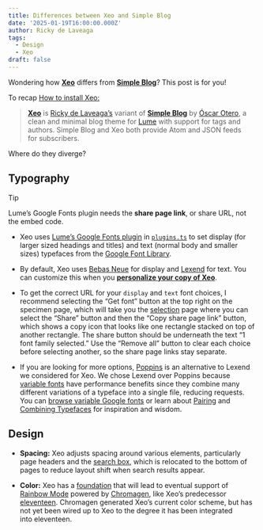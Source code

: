 ```yaml
---
title: Differences between Xeo and Simple Blog
date: '2025-01-19T16:00:00.000Z'
author: Ricky de Laveaga
tags:
  - Design
  - Xeo
draft: false
---
```


Wondering how [**Xeo**](https://github.com/famebot/xeo) differs from
[**Simple Blog**](https://lume.land/theme/simple-blog/)? This post is
for&nbsp;you!

<!--more-->

To recap [How to install Xeo:](/instructions/)

> [**Xeo**](https://github.com/famebot/xeo) is
> [Ricky de Laveaga’s](https://rdela.com/) variant of
> [**Simple Blog**](https://lume.land/theme/simple-blog/) by
> [Óscar Otero](https://oscarotero.com/), a clean and minimal blog theme for
> [Lume](https://lume.land/) with support for tags and authors. Simple Blog and
> Xeo both provide Atom and JSON feeds for&nbsp;subscribers.

Where do they diverge?

## Typography

> [!tip]
>
> Lume’s Google Fonts plugin needs the **share page link**, or share URL, not
> the embed&nbsp;code.

- Xeo uses [Lume’s Google Fonts plugin](https://lume.land/plugins/google_fonts/)
  in [`plugins.ts`](https://github.com/famebot/xeo/blob/trunk/plugins.ts) to set
  display (for larger sized headings and titles) and text (normal body and
  smaller sizes) typefaces from the
  [Google Font&nbsp;Library](https://fonts.google.com/).

- By default, Xeo uses
  [Bebas Neue](https://fonts.google.com/specimen/Bebas+Neue) for display and
  [Lexend](https://fonts.google.com/specimen/Lexend) for text. You can customize
  this when you
  [**personalize your copy of&nbsp;Xeo**](/instructions/#typography).

- To get the correct URL for your `display` and `text` font choices, I recommend
  selecting the “Get font” button at the top right on the specimen page, which
  will take you the [selection](https://fonts.google.com/selection) page where
  you can select the “Share” button and then the “Copy share page link” button,
  which shows a copy icon that looks like one rectangle stacked on top of
  another rectangle. The share button should be underneath the text “1 font
  family selected.” Use the “Remove all” button to clear each choice before
  selecting another, so the share page links stay&nbsp;separate.

- If you are looking for more options,
  [Poppins](https://fonts.google.com/specimen/Poppins) is an alternative to
  Lexend we considered for Xeo. We chose Lexend over Poppins because
  [variable fonts](https://developer.mozilla.org/en-US/docs/Web/CSS/CSS_fonts/Variable_fonts_guide)
  have performance benefits since they combine many different variations of a
  typeface into a single file, reducing requests. You can
  [browse variable Google fonts](https://fonts.google.com/variablefonts) or
  learn about
  [Pairing](https://fonts.google.com/knowledge/choosing_type/pairing_typefaces)
  and
  [Combining Typefaces](https://blog.typekit.com/2016/04/29/combining-typefaces-free-guide-to-great-typography/)
  for inspiration and&nbsp;wisdom.

## Design

- **Spacing:** Xeo adjusts spacing around various elements, particularly page
  headers and the [search box](/archive/), which is relocated to the bottom of
  pages to reduce layout shift when search results&nbsp;appear.

- **Color:** Xeo has a
  [foundation](https://github.com/famebot/xeo/blob/trunk/styles.css) that will
  lead to eventual support of
  [Rainbow Mode](https://eleventeen.blog/about/#rainbow-mode) powered by
  [Chromagen](https://chromagen.io/), like Xeo’s predecessor
  [eleventeen](https://eleventeen.blog/about/). Chromagen generated Xeo’s
  current color scheme, but has not yet been wired up to Xeo to the degree it
  has been integrated into&nbsp;eleventeen.
